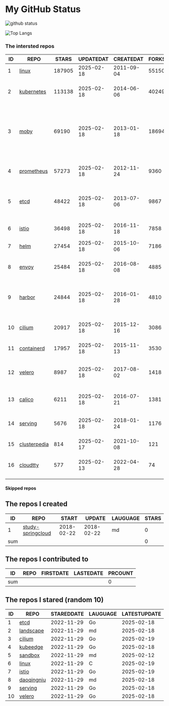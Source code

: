 # My GitHub Status

<img src="https://github-readme-stats-1.yihong0618.vercel.app/api?username=daoqingniu&show_icons=true&&&hide_title=true&count_private=true" alt="github status" />

![Top Langs](https://github-readme-stats-1.yihong0618.vercel.app/api/top-langs/?username=daoqingniu&layout=compact)

<!--START_SECTION:github_repos-->
### The intersted repos
| ID |                              REPO                               | STARS  | UPDATEDAT  | CREATEDAT  | FORKSCOUNT |                                                DESCRIPTIONS                                                |
|----|-----------------------------------------------------------------|--------|------------|------------|------------|------------------------------------------------------------------------------------------------------------|
|  1 | [linux](https://github.com/torvalds/linux)                      | 187905 | 2025-02-18 | 2011-09-04 |      55150 | Linux kernel source tree                                                                                   |
|  2 | [kubernetes](https://github.com/kubernetes/kubernetes)          | 113138 | 2025-02-18 | 2014-06-06 |      40249 | Production-Grade Container Scheduling and Management                                                       |
|  3 | [moby](https://github.com/moby/moby)                            |  69190 | 2025-02-18 | 2013-01-18 |      18694 | The Moby Project - a collaborative project for the container ecosystem to assemble container-based systems |
|  4 | [prometheus](https://github.com/prometheus/prometheus)          |  57273 | 2025-02-18 | 2012-11-24 |       9360 | The Prometheus monitoring system and time series database.                                                 |
|  5 | [etcd](https://github.com/etcd-io/etcd)                         |  48422 | 2025-02-18 | 2013-07-06 |       9867 | Distributed reliable key-value store for the most critical data of a distributed system                    |
|  6 | [istio](https://github.com/istio/istio)                         |  36498 | 2025-02-18 | 2016-11-18 |       7858 | Connect, secure, control, and observe services.                                                            |
|  7 | [helm](https://github.com/helm/helm)                            |  27454 | 2025-02-18 | 2015-10-06 |       7186 | The Kubernetes Package Manager                                                                             |
|  8 | [envoy](https://github.com/envoyproxy/envoy)                    |  25484 | 2025-02-18 | 2016-08-08 |       4885 | Cloud-native high-performance edge/middle/service proxy                                                    |
|  9 | [harbor](https://github.com/goharbor/harbor)                    |  24844 | 2025-02-18 | 2016-01-28 |       4810 | An open source trusted cloud native registry project that stores, signs, and scans content.                |
| 10 | [cilium](https://github.com/cilium/cilium)                      |  20917 | 2025-02-18 | 2015-12-16 |       3086 | eBPF-based Networking, Security, and Observability                                                         |
| 11 | [containerd](https://github.com/containerd/containerd)          |  17957 | 2025-02-18 | 2015-11-13 |       3530 | An open and reliable container runtime                                                                     |
| 12 | [velero](https://github.com/vmware-tanzu/velero)                |   8987 | 2025-02-18 | 2017-08-02 |       1418 | Backup and migrate Kubernetes applications and their persistent volumes                                    |
| 13 | [calico](https://github.com/projectcalico/calico)               |   6211 | 2025-02-18 | 2016-07-21 |       1381 | Cloud native networking and network security                                                               |
| 14 | [serving](https://github.com/knative/serving)                   |   5676 | 2025-02-18 | 2018-01-24 |       1176 | Kubernetes-based, scale-to-zero, request-driven compute                                                    |
| 15 | [clusterpedia](https://github.com/clusterpedia-io/clusterpedia) |    814 | 2025-02-17 | 2021-10-08 |        121 | The Encyclopedia of Kubernetes clusters                                                                    |
| 16 | [cloudtty](https://github.com/cloudtty/cloudtty)                |    577 | 2025-02-13 | 2022-04-28 |         74 | A Friendly Kubernetes CloudShell (Web Terminal) !                                                          |



#### Skipped repos
<!--END_SECTION:github_repos-->

<!--START_SECTION:my_github-->
## The repos I created
| ID  |                                 REPO                                 |   START    |   UPDATE   | LAUGUAGE | STARS |
|-----|----------------------------------------------------------------------|------------|------------|----------|-------|
|   1 | [study-springcloud](https://github.com/daoqingniu/study-springcloud) | 2018-02-22 | 2018-02-22 | md       |     0 |
| sum |                                                                      |            |            |          |     0 |

## The repos I contributed to
| ID  | REPO | FIRSTDATE | LASTEDATE | PRCOUNT |
|-----|------|-----------|-----------|---------|
| sum |      |           |           |       0 |

## The repos I stared (random 10)
| ID |                          REPO                          | STAREDDATE | LAUGUAGE | LATESTUPDATE |
|----|--------------------------------------------------------|------------|----------|--------------|
|  1 | [etcd](https://github.com/etcd-io/etcd)                | 2022-11-29 | Go       | 2025-02-18   |
|  2 | [landscape](https://github.com/cncf/landscape)         | 2022-11-29 | md       | 2025-02-18   |
|  3 | [cilium](https://github.com/cilium/cilium)             | 2022-11-29 | Go       | 2025-02-19   |
|  4 | [kubeedge](https://github.com/kubeedge/kubeedge)       | 2022-11-29 | Go       | 2025-02-18   |
|  5 | [sandbox](https://github.com/cncf/sandbox)             | 2022-11-29 | md       | 2025-02-12   |
|  6 | [linux](https://github.com/torvalds/linux)             | 2022-11-29 | C        | 2025-02-19   |
|  7 | [istio](https://github.com/istio/istio)                | 2022-11-29 | Go       | 2025-02-19   |
|  8 | [daoqingniu](https://github.com/daoqingniu/daoqingniu) | 2022-11-29 | md       | 2025-02-18   |
|  9 | [serving](https://github.com/knative/serving)          | 2022-11-29 | Go       | 2025-02-18   |
| 10 | [velero](https://github.com/vmware-tanzu/velero)       | 2022-11-29 | Go       | 2025-02-18   |

<!--END_SECTION:my_github-->
